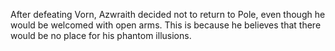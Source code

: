 After defeating Vorn, Azwraith decided not to return to Pole, even though he would be welcomed with open arms. This is because he believes that there would be no place for his phantom illusions.